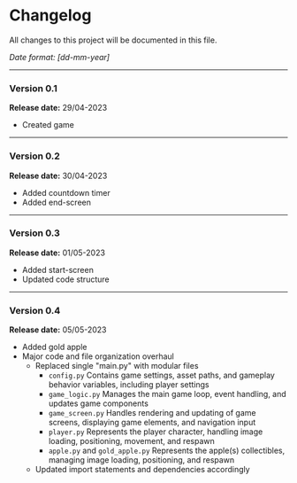 # **Changelog**
All changes to this project will be documented in this file.

*Date format: [dd-mm-year]*

---

### **Version 0.1**
**Release date:** 29/04-2023
* Created game

---

### **Version 0.2**
**Release date:** 30/04-2023
* Added countdown timer
* Added end-screen

---

### **Version 0.3**
**Release date:** 01/05-2023
* Added start-screen
* Updated code structure

---

### **Version 0.4**

**Release date:** 05/05-2023

* Added gold apple
* Major code and file organization overhaul
  * Replaced single "main.py" with modular files
    * `config.py` Contains game settings, asset paths, and gameplay behavior variables, including player settings
    * `game_logic.py` Manages the main game loop, event handling, and updates game components
    * `game_screen.py` Handles rendering and updating of game screens, displaying game elements, and navigation input
    * `player.py` Represents the player character, handling image loading, positioning, movement, and respawn
    * `apple.py` and `gold_apple.py` Represents the apple(s) collectibles, managing image loading, positioning, and respawn
  * Updated import statements and dependencies accordingly